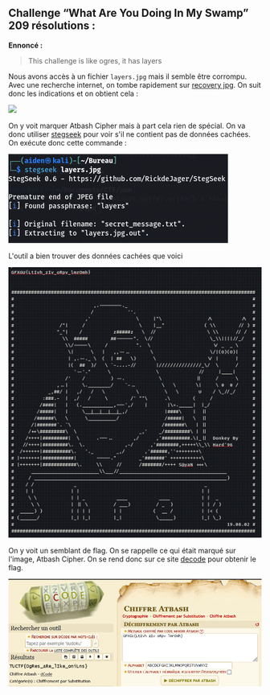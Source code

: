 ## Challenge “What Are You Doing In My Swamp” 209 résolutions :

**Ennoncé :**
>This challenge is like ogres, it has layers


Nous avons accès à un fichier `layers.jpg` mais il semble être corrompu. Avec une recherche internet, on tombe rapidement sur [recovery jpg](https://www.file-recovery.com/jpg-signature-format.htm). On suit donc les indications et on obtient cela :

<img src="./src/images/forensic_easy_1.jpg"/>

On y voit marquer Atbash Cipher mais à part cela rien de spécial. On va donc utiliser [stegseek](https://github.com/RickdeJager/stegseek) pour voir s'il ne contient pas de données cachées. On exécute donc cette commande :

<img src="./src/images/forensic_easy_2.png"/>


L'outil a bien trouver des données cachées que voici

<img src="./src/images/forensic_easy_3.png"/>

On y voit un semblant de flag. On se rappelle ce qui était marqué sur l'image, Atbash Cipher. On se rend donc sur ce site [decode](https://www.dcode.fr/chiffre-atbash) pour obtenir le flag.

<img src="./src/images/forensic_easy_4.png"/>